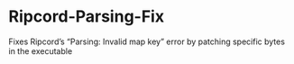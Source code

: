 # Ripcord-Parsing-Fix
Fixes Ripcord’s “Parsing: Invalid map key” error by patching specific bytes in the executable

